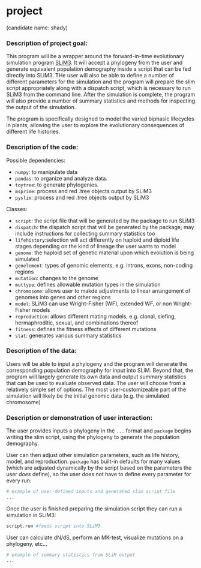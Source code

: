 # project
(candidate name: shady) 

### Description of project goal:
This program will be a wrapper around the forward-in-time evolutionary simulation program [SLiM3](https://messerlab.org/slim/). It will accept a phylogeny from the user and generate equivalent population demography inside a script that can be fed directly into SLiM3. THe user will also be able to define a number of different parameters for the simulation and the program will prepare the slim script appropriately along with a dispatch script, which is necessary to run SLiM3 from the command line. After the simulation is complete, the program will also provide a number of summary statistics and methods for inspecting the output of the simulation. 

The program is specifically designed to model the varied biphasic lifecycles in plants, allowing the user to explore the evolutionary consequences of different life histories. 


### Description of the code:
Possible dependencies:
* `numpy`: to manipulate data
* `pandas`: to organize and analyze data.
* `toytree`: to generate phylogenies.
* `msprime`: process and red .tree objects output by SLiM3
* `pyslim`: process and red .tree objects output by SLiM3

Classes:
- `script`: the script file that will be generated by the package to run SLiM3
- `dispatch`: the dispatch script that will be generated by the package; may include instructions for collecting summary statistics too
- `lifehistory`:selection will act differently on haploid and diploid life stages depending on the kind of lineage the user wants to model
- `genome`: the haploid set of genetic material upon which evolution is being simulated
- `genelement`: types of genomic elements, e.g. introns, exons, non-coding regions
- `mutation`: changes to the genome
- `muttype`: defines allowable mutation types in the simulation
- `chromosome`: allows user to makde adjustments to linear arrangement of genomes into genes and other regions
- `model`: SLiM3 can use Wright-Fisher (WF), extended WF, or non Wright-Fisher models
- `reproduction`: allows different mating models, e.g. clonal, slefing, hermaphroditic, sexual, and combinations thereof
- `fitness`: defines the fitness effects of different mutations
- `stat`: generates various summary statistics

### Description of the data:
Users will be able to input a phylogeny and the program will denerate the corresponding population demography for input into SLiM. 
Beyond that, the program will largely generate its own data and output summary statistics that can be used to evaluate observed data. The user will choose from a relatively simple set of options. The most user-customizeable part of the simulation will likely be the initial genomic data (e.g. the simulated chromosome)


### Description or demonstration of user interaction:
The user provides inputs a phylogeny in the `...` format and `package` begins writing the slim script, using the phylogeny to generate the population demography.  

User can then adjust other simulation parameters, such as life history, model, and reproduction. `package` has built-in defaults for many values (which are adjusted dynamically by the script based on the parameters the user *does* define), so the user does not have to define every parameter for every run:
```python
# example of user-defined inputs and generated slim script file
...
```

Once the user is finished preparing the simulation script they can run a simulation in SLiM3:
```python
script.run #feeds script into SLiM3
```

User can calculate dN/dS, perform an MK-test, visualize mutations on a phylogeny, etc...
```python
# example of summary statistics from SLiM output
...
```
